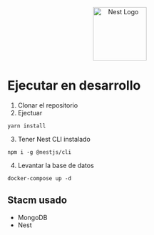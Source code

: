 <p align="center">
  <a href="http://nestjs.com/" target="blank"><img src="https://nestjs.com/img/logo-small.svg" width="120" alt="Nest Logo" /></a>
</p>


# Ejecutar en desarrollo 

1. Clonar el repositorio
2. Ejectuar
```
yarn install 
```

3. Tener Nest CLI instalado

```
npm i -g @nestjs/cli
```

4. Levantar la base de datos
```
docker-compose up -d

```

## Stacm usado
* MongoDB
* Nest